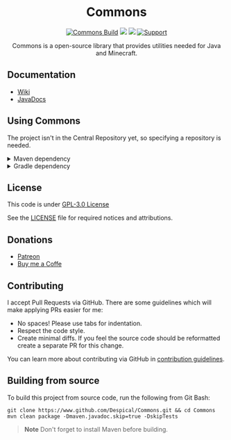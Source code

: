 <h1 align="center">Commons</h1>

<div align="center">

[![Commons Build](https://github.com/Despical/Commons/actions/workflows/build-commons.yml/badge.svg)](https://github.com/Despical/Commons/actions/workflows/build-commons.yml)
[![](https://jitpack.io/v/Despical/Commons.svg)](https://jitpack.io/#Despical/Commons)
[![](https://img.shields.io/badge/Javadocs-latest-lime.svg)](https://javadoc.jitpack.io/com/github/Despical/Commons/latest/javadoc/index.html)
[![Support](https://img.shields.io/badge/Patreon-Support-lime.svg?logo=Patreon)](https://www.patreon.com/despical)

Commons is a open-source library that provides utilities needed for Java and Minecraft.

</div>

## Documentation
- [Wiki](https://github.com/Despical/Commons/wiki)
- [JavaDocs](https://javadoc.jitpack.io/com/github/Despical/Commons/latest/javadoc/index.html)

## Using Commons
The project isn't in the Central Repository yet, so specifying a repository is needed.<br>

<details>
<summary>Maven dependency</summary>

```xml
<repository>
    <id>jitpack.io</id>
    <url>https://jitpack.io</url>
</repository>
```
```xml
<dependency>
    <groupId>com.github.Despical</groupId>
    <artifactId>Commons</artifactId>
    <version>1.6.7</version>
    <scope>compile</scope>
</dependency>
```

</details>

<details>
<summary>Gradle dependency</summary>

```
repositories {
    maven { url 'https://jitpack.io' }
}
```
```
dependencies {
    compileOnly group: "com.github.Despical", name: "Commons", version: "1.6.7";
}
```

</details>

## License
This code is under [GPL-3.0 License](http://www.gnu.org/licenses/gpl-3.0.html)

See the [LICENSE](https://github.com/Despical/Commons/blob/master/LICENSE) file for required notices and attributions.

## Donations
- [Patreon](https://www.patreon.com/despical)
- [Buy me a Coffe](https://www.buymeacoffee.com/despical)

## Contributing

I accept Pull Requests via GitHub. There are some guidelines which will make applying PRs easier for me:
+ No spaces! Please use tabs for indentation.
+ Respect the code style.
+ Create minimal diffs. If you feel the source code should be reformatted create a separate PR for this change.

You can learn more about contributing via GitHub in [contribution guidelines](https://github.com/Despical/Commons/blob/master/CONTRIBUTING.md).

## Building from source
To build this project from source code, run the following from Git Bash:
```
git clone https://www.github.com/Despical/Commons.git && cd Commons
mvn clean package -Dmaven.javadoc.skip=true -DskipTests
```

> **Note** Don't forget to install Maven before building.
